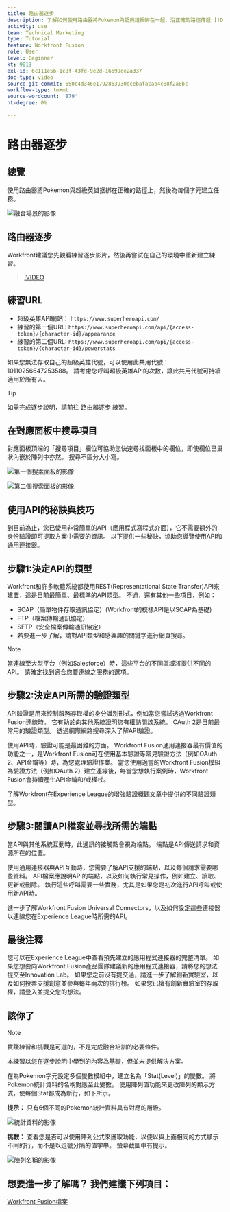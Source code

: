 ```yaml
---
title: 路由器逐步
description: 了解如何使用路由器將Pokemon與超英雄捆綁在一起，沿正確的路徑傳遞 [!DNL Adobe Workfront Fusion].
activity: use
team: Technical Marketing
type: Tutorial
feature: Workfront Fusion
role: User
level: Beginner
kt: 9013
exl-id: 6c111e5b-1c8f-43fd-9e2d-16599de2a337
doc-type: video
source-git-commit: 650e4d346e1792863930dcebafacab4c88f2a8bc
workflow-type: tm+mt
source-wordcount: '879'
ht-degree: 0%

---
```


# 路由器逐步

## 總覽

使用路由器將Pokemon與超級英雄捆綁在正確的路徑上，然後為每個字元建立任務。

![融合場景的影像](assets/universal-connectors-and-routing-2.png)

## 路由器逐步

Workfront建議您先觀看練習逐步影片，然後再嘗試在自己的環境中重新建立練習。

>[!VIDEO](https://video.tv.adobe.com/v/335272/?quality=12&learn=on)

## 練習URL

* 超級英雄API網站： `https://www.superheroapi.com/`
* 練習的第一個URL: `https://www.superheroapi.com/api/{access-token}/{character-id}/appearance`
* 練習的第二個URL: `https://www.superheroapi.com/api/{access-token}/{character-id}/powerstats`

如果您無法存取自己的超級英雄代號，可以使用此共用代號：10110256647253588。 請考慮您呼叫超級英雄API的次數，讓此共用代號可持續適用於所有人。

>[!TIP]
>
>如需完成逐步說明，請前往 [路由器逐步](https://experienceleague.adobe.com/docs/workfront-learn/tutorials-workfront/fusion/exercises/routers.html?lang=en) 練習。


## 在對應面板中搜尋項目

對應面板頂端的「搜尋項目」欄位可協助您快速尋找面板中的欄位，即使欄位已巢狀內嵌於陣列中亦然。 搜尋不區分大小寫。

![第一個搜索面板的影像](assets/universal-connectors-and-routing-3.png)

![第二個搜索面板的影像](assets/universal-connectors-and-routing-4.png)

## 使用API的秘訣與技巧

到目前為止，您已使用非常簡單的API（應用程式寫程式介面），它不需要額外的身份驗證即可提取方案中需要的資訊。 以下提供一些秘訣，協助您導覽使用API和通用連接器。

## 步驟1:決定API的類型

Workfront和許多軟體系統都使用REST(Representational State Transfer)API來建置，這是目前最簡單、最標準的API類型。 不過，還有其他一些項目，例如：

* SOAP（簡單物件存取通訊協定）(Workfront的校樣API是以SOAP為基礎)
* FTP（檔案傳輸通訊協定）
* SFTP（安全檔案傳輸通訊協定）
* 若要進一步了解，請對API類型和感興趣的關鍵字進行網頁搜尋。

>[!NOTE]
>
>當連線至大型平台（例如Salesforce）時，這些平台的不同區域將提供不同的API。 請確定找到適合您要連線之服務的選項。

## 步驟2:決定API所需的驗證類型

API驗證是用來控制服務存取權的身分識別形式，例如當您嘗試透過Workfront Fusion連線時。 它有助於向其他系統證明您有權訪問該系統。 OAuth 2是目前最常用的驗證類型。 透過網際網路搜尋深入了解API驗證。

使用API時，驗證可能是最困難的方面。 Workfront Fusion通用連接器最有價值的功能之一，是Workfront Fusion可在使用基本驗證等常見驗證方法（例如OAuth 2、API金鑰等）時，為您處理驗證作業。 當您使用適當的Workfront Fusion模組為驗證方法（例如OAuth 2）建立連線後，每當您想執行案例時，Workfront Fusion會持續產生API金鑰和/或權杖。

了解Workfront在Experience League的增強驗證概觀文章中提供的不同驗證類型。

## 步驟3:閱讀API檔案並尋找所需的端點

當API與其他系統互動時，此通訊的接觸點會視為端點。 端點是API傳送請求和資源所在的位置。

使用通用連接器與API互動時，您需要了解API支援的端點，以及每個請求需要哪些資料。 API檔案應說明API的端點，以及如何執行常見操作，例如建立、讀取、更新或刪除。 執行這些呼叫需要一些實務，尤其是如果您是初次進行API呼叫或使用新API時。

進一步了解Workfront Fusion Universal Connectors，以及如何設定這些連接器以連線您在Experience League時所需的API。

## 最後注釋

您可以在Experience League中查看預先建立的應用程式連接器的完整清單。 如果您想要向Workfront Fusion產品團隊建議新的應用程式連接器，請將您的想法提交至Innovation Lab。 如果您之前沒有提交過，請進一步了解創新實驗室，以及如何投票支援創意並參與每年兩次的排行榜。 如果您已擁有創新實驗室的存取權，請登入並提交您的想法。

## 該你了

>[!NOTE]
>
>實踐練習和挑戰是可選的，不是完成融合培訓的必要條件。

本練習以您在逐步說明中學到的內容為基礎，但並未提供解決方案。

在為Pokemon字元設定多個變數模組中，建立名為「Stat(Level)」的變數。 將Pokemon統計資料的名稱對應至此變數。 使用陣列值功能來更改陣列的顯示方式，使每個Stat都成為新行，如下所示。

**提示：** 只有6個不同的Pokemon統計資料具有對應的層級。

![統計資料的影像](assets/universal-connectors-and-routing-5.png)

**挑戰：** 查看您是否可以使用陣列公式來獲取功能，以便以與上面相同的方式顯示不同的行，而不是以逗號分隔的值字串。 螢幕截圖中有提示。

![陣列名稱的影像](assets/universal-connectors-and-routing-6.png)

## 想要進一步了解嗎？ 我們建議下列項目：

[Workfront Fusion檔案](https://experienceleague.adobe.com/docs/workfront/using/adobe-workfront-fusion/workfront-fusion-2.html?lang=en)
